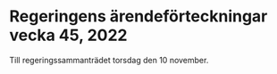 # Regeringens ärendeförteckningar vecka 45, 2022

Till regeringssammanträdet torsdag den 10 november.
